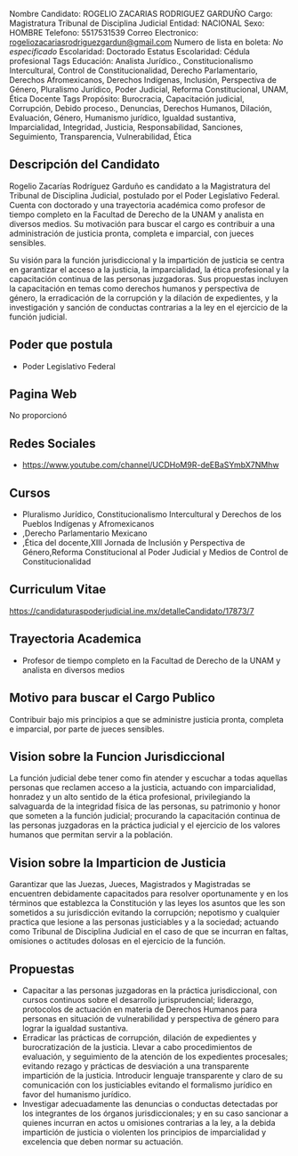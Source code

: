 Nombre Candidato: ROGELIO ZACARIAS RODRIGUEZ GARDUÑO
Cargo: Magistratura Tribunal de Disciplina Judicial
Entidad: NACIONAL
Sexo: HOMBRE
Telefono: 5517531539
Correo Electronico: rogeliozacariasrodriguezgardun@gmail.com
Numero de lista en boleta: *No especificado*
Escolaridad: Doctorado
Estatus Escolaridad: Cédula profesional
Tags Educación: Analista Jurídico., Constitucionalismo Intercultural, Control de Constitucionalidad, Derecho Parlamentario, Derechos Afromexicanos, Derechos Indígenas, Inclusión, Perspectiva de Género, Pluralismo Jurídico, Poder Judicial, Reforma Constitucional, UNAM, Ética Docente
Tags Propósito: Burocracia, Capacitación judicial, Corrupción, Debido proceso., Denuncias, Derechos Humanos, Dilación, Evaluación, Género, Humanismo jurídico, Igualdad sustantiva, Imparcialidad, Integridad, Justicia, Responsabilidad, Sanciones, Seguimiento, Transparencia, Vulnerabilidad, Ética


## Descripción del Candidato 

Rogelio Zacarías Rodríguez Garduño es candidato a la Magistratura del Tribunal de Disciplina Judicial, postulado por el Poder Legislativo Federal. Cuenta con doctorado y una trayectoria académica como profesor de tiempo completo en la Facultad de Derecho de la UNAM y analista en diversos medios. Su motivación para buscar el cargo es contribuir a una administración de justicia pronta, completa e imparcial, con jueces sensibles.

Su visión para la función jurisdiccional y la impartición de justicia se centra en garantizar el acceso a la justicia, la imparcialidad, la ética profesional y la capacitación continua de las personas juzgadoras. Sus propuestas incluyen la capacitación en temas como derechos humanos y perspectiva de género, la erradicación de la corrupción y la dilación de expedientes, y la investigación y sanción de conductas contrarias a la ley en el ejercicio de la función judicial.


## Poder que postula

- Poder Legislativo Federal


## Pagina Web

No proporcionó


## Redes Sociales

- https://www.youtube.com/channel/UCDHoM9R-deEBaSYmbX7NMhw


## Cursos

- Pluralismo Jurídico, Constitucionalismo Intercultural y Derechos de los Pueblos Indígenas y Afromexicanos
- ,Derecho Parlamentario Mexicano
- ,Ética del docente,XIII Jornada de Inclusión y Perspectiva de Género,Reforma Constitucional al Poder Judicial y Medios de Control de Constitucionalidad


## Curriculum Vitae

https://candidaturaspoderjudicial.ine.mx/detalleCandidato/17873/7


## Trayectoria Academica

- Profesor de tiempo completo en la Facultad de Derecho de la UNAM y analista  en diversos medios


## Motivo para buscar el Cargo Publico

Contribuir bajo mis principios a que se administre justicia pronta, completa e imparcial, por parte de jueces sensibles.


## Vision sobre la Funcion Jurisdiccional

La función judicial debe tener como fin atender y escuchar a todas aquellas personas que reclamen acceso a la justicia, actuando con imparcialidad, honradez y un alto sentido de la ética profesional, privilegiando la salvaguarda de la integridad física de las personas, su patrimonio y honor que someten a la función judicial; procurando la capacitación continua de las personas juzgadoras en la práctica judicial y el ejercicio de los valores humanos que permitan servir a la población.


## Vision sobre la Imparticion de Justicia

Garantizar que las Juezas, Jueces, Magistrados y Magistradas se encuentren debidamente capacitados para resolver oportunamente y en los términos que establezca la Constitución y las leyes los asuntos que les son sometidos a su jurisdicción evitando la corrupción; nepotismo y cualquier practica que lesione a las personas justiciables y a la sociedad; actuando como Tribunal de Disciplina Judicial en el caso de que se incurran en faltas, omisiones o actitudes dolosas en el ejercicio de la función.


## Propuestas

- Capacitar a las personas juzgadoras en la práctica jurisdiccional, con cursos continuos sobre el desarrollo jurisprudencial; liderazgo, protocolos de actuación en materia de Derechos Humanos para personas en situación de vulnerabilidad y perspectiva de género para lograr la igualdad sustantiva.
- Erradicar las prácticas de corrupción, dilación de expedientes y burocratización de la justicia. Llevar a cabo procedimientos de evaluación, y seguimiento de la atención de los expedientes procesales; evitando rezago y prácticas de desviación a una transparente impartición de la justicia. Introducir lenguaje transparente y claro de su comunicación con los justiciables evitando el formalismo jurídico en favor del humanismo jurídico.
- Investigar adecuadamente las denuncias o conductas detectadas por los integrantes de los órganos jurisdiccionales; y en su caso sancionar a quienes incurran en actos u omisiones contrarias a la ley, a la debida impartición de justicia o violenten los principios de imparcialidad y excelencia que deben normar su actuación.

